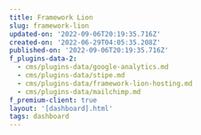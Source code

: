```yaml
---
title: Framework Lion
slug: framework-lion
updated-on: '2022-09-06T20:19:35.716Z'
created-on: '2022-06-29T04:05:35.208Z'
published-on: '2022-09-06T20:19:35.716Z'
f_plugins-data-2:
  - cms/plugins-data/google-analytics.md
  - cms/plugins-data/stipe.md
  - cms/plugins-data/framework-lion-hosting.md
  - cms/plugins-data/mailchimp.md
f_premium-client: true
layout: '[dashboard].html'
tags: dashboard
---
```




